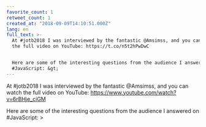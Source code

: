```yaml
---
favorite_count: 1
retweet_count: 1
created_at: "2018-09-09T14:10:51.000Z"
lang: en
full_text: >-
  At #jotb2018 I was interviewed by the fantastic @Amsimss, and you can watch
  the full video on YouTube: https://t.co/n5t2hPwDwC


  Here are some of the interesting questions from the audience I answered on
  #JavaScript: &gt;
---
```


At #jotb2018 I was interviewed by the fantastic @Amsimss, and you can watch the
full video on YouTube: <https://www.youtube.com/watch?v=6rBHje_ciGM>

Here are some of the interesting questions from the audience I answered on
#JavaScript: &gt;
